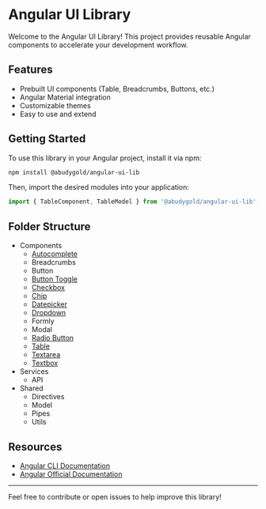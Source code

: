 # Angular UI Library

Welcome to the Angular UI Library! This project provides reusable Angular components to accelerate your development workflow.

## Features

- Prebuilt UI components (Table, Breadcrumbs, Buttons, etc.)
- Angular Material integration
- Customizable themes
- Easy to use and extend

## Getting Started

To use this library in your Angular project, install it via npm:

```bash
npm install @abudygold/angular-ui-lib
```

Then, import the desired modules into your application:

```typescript
import { TableComponent, TableModel } from '@abudygold/angular-ui-lib';
```

## Folder Structure

- Components
  - [Autocomplete](https://github.com/abudygold/angular-ui-lib/blob/main/projects/angular-ui-lib/README-FORM.md)
  - Breadcrumbs
  - Button
  - [Button Toggle](https://github.com/abudygold/angular-ui-lib/blob/main/projects/angular-ui-lib/README-FORM.md)
  - [Checkbox](https://github.com/abudygold/angular-ui-lib/blob/main/projects/angular-ui-lib/README-FORM.md)
  - [Chip](https://github.com/abudygold/angular-ui-lib/blob/main/projects/angular-ui-lib/README-FORM.md)
  - [Datepicker](https://github.com/abudygold/angular-ui-lib/blob/main/projects/angular-ui-lib/README-FORM.md)
  - [Dropdown](https://github.com/abudygold/angular-ui-lib/blob/main/projects/angular-ui-lib/README-FORM.md)
  - Formly
  - Modal
  - [Radio Button](https://github.com/abudygold/angular-ui-lib/blob/main/projects/angular-ui-lib/README-FORM.md)
  - [Table](https://github.com/abudygold/angular-ui-lib/blob/main/projects/angular-ui-lib/README-TABLE.md)
  - [Textarea](https://github.com/abudygold/angular-ui-lib/blob/main/projects/angular-ui-lib/README-FORM.md)
  - [Textbox](https://github.com/abudygold/angular-ui-lib/blob/main/projects/angular-ui-lib/README-FORM.md)
- Services
  - API
- Shared
  - Directives
  - Model
  - Pipes
  - Utils

## Resources

- [Angular CLI Documentation](https://angular.dev/tools/cli)
- [Angular Official Documentation](https://angular.dev/)

---

Feel free to contribute or open issues to help improve this library!
